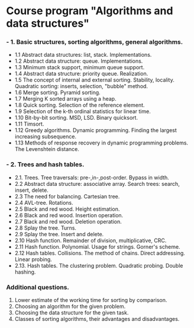 # Course program "Algorithms and data structures"
### - 1. Basic structures, sorting algorithms, general algorithms.
  - 1.1 Abstract data structures: list, stack. Implementations.
  - 1.2 Abstract data structure: queue. Implementations.
  - 1.3 Minimum stack support, minimum queue support.
  - 1.4 Abstract data structure: priority queue. Realization.
  - 1.5 The concept of internal and external sorting. Stability, locality. Quadratic sorting: inserts, selection, "bubble" method.
  - 1.6 Merge sorting. Pyramid sorting.
  - 1.7 Merging K sorted arrays using a heap.
  - 1.8 Quick sorting. Selection of the reference element.
  - 1.9 Selection of the k-th ordinal statistics for linear time.
  - 1.10 Bit-by-bit sorting. MSD, LSD.  Binary quicksort.
  - 1.11 Timsort.
  - 1.12 Greedy algorithms. Dynamic programming. Finding the largest increasing subsequence.
  - 1.13 Methods of response recovery in dynamic programming problems. The Levenshtein distance.
### - 2. Trees and hash tables. 
  - 2.1. Trees. Tree traversals: pre-,in-,post-order. Bypass in width.
  - 2.2 Abstract data structure: associative array. Search trees: search, insert, delete.
  - 2.3 The need for balancing. Cartesian tree.
  - 2.4 AVL-tree. Rotations.
  - 2.5 Black and red wood. Height estimation.
  - 2.6 Black and red wood. Insertion operation.
  - 2.7 Black and red wood. Deletion operation.
  - 2.8 Splay the tree. Turns.
  - 2.9 Splay the tree. Insert and delete.
  - 2.10 Hash function. Remainder of division, multiplicative, CRC.
  - 2.11 Hash function. Polynomial. Usage for strings. Gorner's scheme.
  - 2.12 Hash tables. Collisions. The method of chains. Direct addressing. Linear probing.
  - 2.13. Hash tables. The clustering problem. Quadratic probing. Double hashing.

### Additional questions.
1. Lower estimate of the working time for sorting by comparison.
2. Choosing an algorithm for the given problem.
3. Choosing the data structure for the given task.
4. Classes of sorting algorithms, their advantages and disadvantages.
